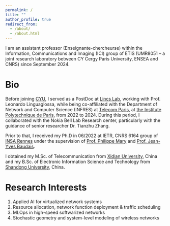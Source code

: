 ```yaml
---
permalink: /
title: ""
author_profile: true
redirect_from: 
  - /about/
  - /about.html
---
```


I am an assistant professor (Enseignante-chercheurse)  within the Information, Communications and Imaging (ICI) group of ETIS (UMR8051 – a joint research laboratory between CY Cergy Paris University, ENSEA and CNRS) since September 2024.



Bio
======
Before joining [CYU](https://www.cyu.fr/), I served as a PostDoc at [Lincs Lab](https://www.lincs.fr/), working with Prof. Leonardo Linguaglossa, while being co-affiliated with the Department of Network and Computer Science (INFRES) at [Telecom Paris](https://www.telecom-paris.fr/en/school/departments/computer-science-networks), at [the Institute Polytechnique de Paris](https://www.ip-paris.fr/en), from 2022 to 2024. During this period, I collaborated with the Nokia Bell Lab Research center, particularly with the guidance of senior researcher Dr. Tianzhu Zhang.


Prior to that,  I received my Ph.D in 06/2022 at IETR, CNRS 6164 group of [INSA Rennes](https://www.insa-rennes.fr/ietr-1.html) under the supervision of [Prof. Philippe Mary](https://pmary.perso.insa-rennes.fr/) and [Prof. Jean-Yves Baudais](http://jeanyves.baudais.free.fr/). 

I obtained my M.Sc. of Telecommunication from [Xidian University](https://www.xidian.edu.cn/), China and my B.Sc. of Electronic Information Science and Technology from [Shandong University](https://www.en.sdu.edu.cn/), China.


Research Interests
======
1. Applied AI for virtualized network systems
2. Resource allocation, network function deployment & traffic scheduling
3. MLOps in high-speed softwarized networks
4. Stochastic geometry and system-level modeling of wireless networks




